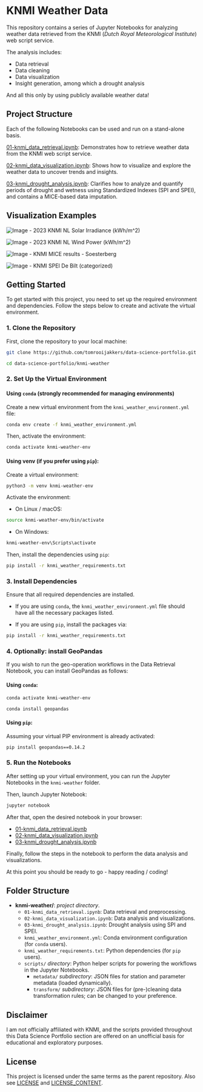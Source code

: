 # KNMI Weather Data

This repository contains a series of Jupyter Notebooks for analyzing weather data retrieved from the KNMI (<em>Dutch Royal Meteorological Institute</em>) web script service. 

The analysis includes: 
- Data retrieval
- Data cleaning
- Data visualization
- Insight generation, among which a drought analysis

And all this only by using publicly available weather data!

## Project Structure

Each of the following Notebooks can be used and run on a stand-alone basis.

[01-knmi_data_retrieval.ipynb](./01-knmi_data_retrieval.ipynb): Demonstrates how to retrieve weather data from the KNMI web script service.

[02-knmi_data_visualization.ipynb](./02-knmi_data_visualization.ipynb): Shows how to visualize and explore the weather data to uncover trends and insights.

[03-knmi_drought_analysis.ipynb](./03-knmi_drought_analysis.ipynb): Clarifies how to analyze and quantify periods of drought and wetness using Standardized Indexes (SPI and SPEI), and contains a MICE-based data imputation.

## Visualization Examples
![Image - 2023 KNMI NL Solar Irradiance ($kWh/m^2$)](./images/KNMI_NL_solar_irrad_2023.png)

![Image - 2023 KNMI NL Wind Power ($kWh/m^2$)](./images/KNMI_NL_wind_power_2023.png)

![Image - KNMI MICE results - Soesterberg](./images/KNMI_MICE_Soesterberg.png)

![Image - KNMI SPEI De Bilt (categorized)](./images/KNMI_SPEI_De_Bilt_cat.png)

## Getting Started

To get started with this project, you need to set up the required environment and dependencies. Follow the steps below to create and activate the virtual environment.

### 1. Clone the Repository
First, clone the repository to your local machine:

```bash
git clone https://github.com/tomrooijakkers/data-science-portfolio.git

cd data-science-portfolio/knmi-weather
```

### 2. Set Up the Virtual Environment
#### Using ```conda``` (strongly recommended for managing environments)

Create a new virtual environment from the ```knmi_weather_environment.yml``` file:

```bash
conda env create -f knmi_weather_environment.yml
```

Then, activate the environment:

```bash
conda activate knmi-weather-env
```

#### Using venv (if you prefer using ```pip```):

Create a virtual environment:
```bash
python3 -m venv knmi-weather-env
```

Activate the environment:

- On Linux / macOS:
```bash
source knmi-weather-env/bin/activate
```
- On Windows:
```bash
knmi-weather-env\Scripts\activate
```

Then, install the dependencies using ```pip```:
```bash
pip install -r knmi_weather_requirements.txt
```

### 3. Install Dependencies
Ensure that all required dependencies are installed. 

- If you are using ```conda```, the ```knmi_weather_environment.yml``` file should have all the necessary packages listed. 

- If you are using ```pip```, install the packages via: 
```bash
pip install -r knmi_weather_requirements.txt
```

### 4. Optionally: install GeoPandas
If you wish to run the geo-operation workflows in the Data Retrieval Notebook, you can install GeoPandas as follows:

#### Using ```conda```:
```bash
conda activate knmi-weather-env

conda install geopandas
```

#### Using ```pip```:
Assuming your virtual PIP environment is already activated:
```bash
pip install geopandas==0.14.2
```  

### 5. Run the Notebooks
After setting up your virtual environment, you can run the Jupyter Notebooks in the <code>knmi-weather</code> folder.

Then, launch Jupyter Notebook: 
```bash
jupyter notebook
```
After that, open the desired notebook in your browser: 
- [01-knmi_data_retrieval.ipynb](./01-knmi_data_retrieval.ipynb)
- [02-knmi_data_visualization.ipynb](./02-knmi_data_visualization.ipynb)
- [03-knmi_drought_analysis.ipynb](./03-knmi_drought_analysis.ipynb)

Finally, follow the steps in the notebook to perform the data analysis and visualizations.


At this point you should be ready to go - happy reading / coding!

## Folder Structure

- **knmi-weather/**: <em>project directory</em>.
    - ```01-knmi_data_retrieval.ipynb```: Data retrieval and preprocessing.
    - ```02-knmi_data_visualization.ipynb```: Data analysis and visualizations.
    - ```03-knmi_drought_analysis.ipynb```: Drought analysis using SPI and SPEI.
    - ```knmi_weather_environment.yml```: Conda environment configuration (for ```conda``` users).
    - ```knmi_weather_requirements.txt```: Python dependencies (for ```pip``` users).
    - ```scripts/``` <em>directory</em>: Python helper scripts for powering the workflows in the Jupyter Notebooks.
        - ```metadata/``` <em>subdirectory</em>: JSON files for station and parameter metadata (loaded dynamically).
        - ```transform/``` <em>subdirectory</em>: JSON files for (pre-)cleaning data transformation rules; can be changed to your preference.

## Disclaimer
I am not officially affiliated with KNMI, and the scripts provided throughout this Data Science Portfolio section are offered on an unofficial basis for educational and exploratory purposes.

## License

This project is licensed under the same terms as the parent repository. Also see [LICENSE](../LICENSE) and [LICENSE_CONTENT](../LICENSE_CONTENT).